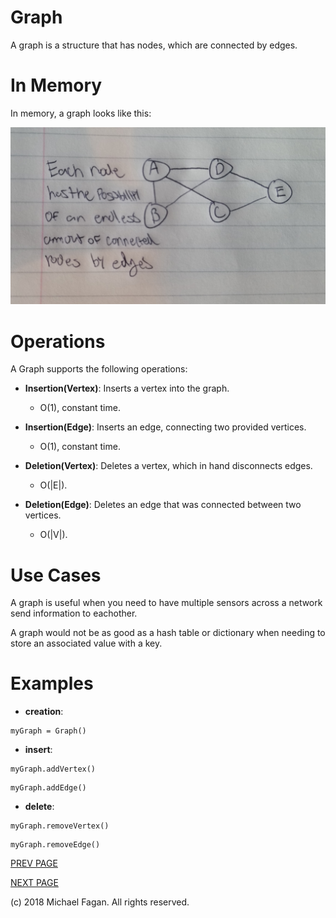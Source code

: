 # Graph

A graph is a structure that has nodes, which are connected by edges.

# In Memory

In memory, a graph looks like this:

![Image of Graph in Memory](images/graph_memory.jpg)

# Operations

A Graph supports the following operations:

* **Insertion(Vertex)**: Inserts a vertex into the graph.
  * O(1), constant time.

* **Insertion(Edge)**: Inserts an edge, connecting two provided vertices.
  * O(1), constant time.

* **Deletion(Vertex)**: Deletes a vertex, which in hand disconnects edges.
  * O(|E|).
  
* **Deletion(Edge)**: Deletes an edge that was connected between two vertices.
  * O(|V|).

# Use Cases

A graph is useful when you need to have multiple sensors across a network send information to eachother.

A graph would not be as good as a hash table or dictionary when needing to store an associated value with a key.

# Examples

* **creation**:

~~~
myGraph = Graph()
~~~

* **insert**:

~~~
myGraph.addVertex()
~~~

~~~
myGraph.addEdge()
~~~

* **delete**:

~~~
myGraph.removeVertex()
~~~

~~~
myGraph.removeEdge()
~~~

[PREV PAGE](hashtable.md)

[NEXT PAGE](binaryheap.md)

(c) 2018 Michael Fagan. All rights reserved.
